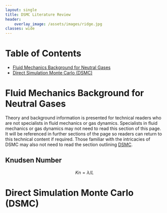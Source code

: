 ```yaml
---
layout: single
title: DSMC Literature Review
header:
    overlay_image: /assets/images/ridge.jpg
classes: wide
---
```


# Table of Contents

- [Fluid Mechanics Background for Neutral Gases](#fluid-mechanics-background-for-neutral-gases)
- [Direct Simulation Monte Carlo (DSMC)](#direct-simulation-monte-carlo-dsmc)


# Fluid Mechanics Background for Neutral Gases

Theory and background information is presented for technical readers who are not specialists in fluid mechanics or gas dynamics. Specialists in fluid mechanics or gas dynamics may not need to read this section of this page. It will be referenced in further sections of the page so readers can return to this technical content if required. Those familiar with the intricacies of DSMC may also not need to read the section outlining [DSMC](#direct-simulation-monte-carlo-dsmc).

## Knudsen Number

$$
Kn=\lambda/L
$$



# Direct Simulation Monte Carlo (DSMC)
